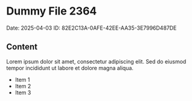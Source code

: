 # Dummy File 2364

Date: 2025-04-03
ID: 82E2C13A-0AFE-42EE-AA35-3E7996D487DE

## Content

Lorem ipsum dolor sit amet, consectetur adipiscing elit.
Sed do eiusmod tempor incididunt ut labore et dolore magna aliqua.

* Item 1
* Item 2
* Item 3

